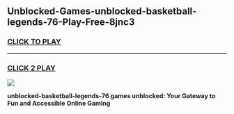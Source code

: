 
## Unblocked-Games-unblocked-basketball-legends-76-Play-Free-8jnc3
<h3>
<a href="https://premium76.site?title=unblocked-basketball-legends-76&ref=18A1">CLICK TO PLAY</a></h3>
<hr>

<h3>
<a href="https://premium76.site?title=unblocked-basketball-legends-76&ref=18A1">CLICK 2 PLAY</a>
  
</h3>

<a href="https://premium76.site?title=unblocked-basketball-legends-76&ref=18A1"><img src="https://clearcache.store/games.png"></a>


**unblocked-basketball-legends-76 games unblocked: Your Gateway to Fun and Accessible Online Gaming**
